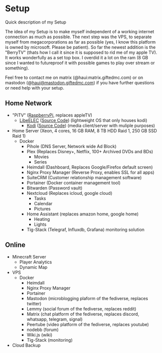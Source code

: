 # Setup
Quick description of my Setup

The idea of my Setup is to make myself independent of a working internet connection as much as possible. The next step was the VPS, to separate myself from megacorporations as far as possible (yes, I know this platform is owned by microsoft. Please be patient). So far the newest addition is the "BerryTV" (thats how I call it since it is supposed to rid me of my apple TV). It works wonderfully as a set top box. I overdid it a lot on the ram (8 GB since I wanted to futureproof it with possible games to play over stream or something).

Feel free to contact me on matrix (@haui:matrix.giftedmc.com) or on mastodon (@haui@mastodon.giftedmc.com) if you have further questions or need help with your setup.

## Home Network
- "PiTV" ([RaspberryPi](https://www.raspberrypi.com/), replaces appleTV)
  - [LibeELEC](https://libreelec.tv/) ([Source Code](https://github.com/LibreELEC/LibreELEC.tv/)) (lightweight OS that only houses kodi)
    - [Kodi](https://kodi.tv/) ([Source Code](https://github.com/xbmc/xbmc)) (media client/server with muliple purposes)
- Home Server (Xeon, 4 cores, 16 GB RAM, 8 TB HDD Raid 1, 250 GB SSD Raid 1)
  - Docker
    - Pihole (DNS Server, Network wide Ad Block)
    - Plex (Replaces Disney+, Netflix, 100+ Archived DVDs and BDs)
      - Movies
      - Series
    - Heimdall (Dashboard, Replaces Google/Firefox default screen)
    - Nginx Proxy Manager (Reverse Proxy, enables SSL for all apps)
    - SuiteCRM (Customer relationship management software)
    - Portainer (Docker container management tool)
    - Bitwarden (Password vault)
    - Nextcloud (Replaces icloud, google cloud)
      - Tasks
      - Calendar
      - Pictures
    - Home Assistant (replaces amazon home, google home)
      - Heating
      - Lights
    - Tig-Stack (Telegraf, Influxdb, Grafana) monitoring solution
## Online
- Minecraft Server
  - Player Analytics
  - Dynamic Map
- VPS
  - Docker
    - Heimdall
    - Nginx Proxy Manager
    - Portainer
    - Mastodon (microblogging plaform of the fediverse, replaces twitter)
    - Lemmy (social forum of the fediverse, replaces reddit)
    - Matrix (chat platform of the fediverse, replaces discord, whatsapp, telegram, signal)
    - Peertube (video platform of the fediverse, replaces youtube)
    - nodebb (forum)
    - Wiki.js (wiki)
    - Tig-Stack (monitoring)
- Cloud Backup 
